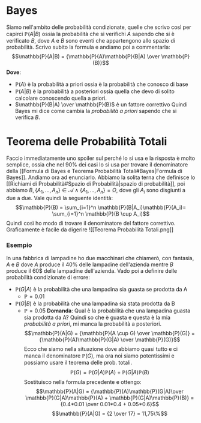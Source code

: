 # Bayes
Siamo nell'ambito delle probabilità condizionate, quelle che scrivo così per capirci $\mathbb{P}(A|B)$ ossia la probabilità che si verifichi $A$ sapendo che si è verificato $B$, dove $A$ e $B$ sono eventi che appartengono allo spazio di probabilità. Scrivo subito la formula e andiamo poi a commentarla: $$\mathbb{P}(A|B) = {\mathbb{P}(A)\mathbb{P}(B|A) \over \mathbb{P}(B)}$$**Dove**: 
- $\mathbb{P}(A)$ è la probabilità a priori ossia è la probabilità che conosco di base
- $\mathbb{P}(A|B)$ è la probabilità a posteriori ossia quella che devo di solito calcolare conoscendo quella a priori. 
- $\mathbb{P}(B|A) \over \mathbb{P}(B)$ è un fattore correttivo
Quindi Bayes mi dice come cambia la *probabilità a priori* sapendo che si verifica $B$.

# Teorema delle Probabilità Totali
Faccio immediatamente uno spoiler sul perché lo si usa e la risposta è molto semplice, ossia che nel 90% dei casi lo si usa per trovare il denominatore della [[Formula di Bayes e Teorema Probabilità Totali#Bayes|Formula di Bayes]]. Andiamo ora ad enunciarlo.
Abbiamo la solita terna che definisce lo [[Richiami di Probabilità#Spazio di Probabilità|spazio di probabilità]], poi abbiamo $B, \{A_1, ..., A_n\} \in \mathcal{A} \land \{A_1, ..., A_n\} = \Omega$, dove gli $A_i$ sono disgiunti a due a due. Vale quindi la seguente identità: $$\mathbb{P}(B) = \sum_{i=1}^n \mathbb{P}(B|A_i)\mathbb{P}(A_i)= \sum_{i=1}^n \mathbb{P}(B \cup A_i)$$Quindi così ho modo di trovare il denominatore del fattore correttivo. 
Graficamente è facile da digerire ![[Teorema Probabilità Totali.png]]
### Esempio
In una fabbrica di lampadine ho due macchinari che chiamerò, con fantasia, $A$ e $B$ dove $A$ produce il 40% delle lampadine dell'azienda mentre $B$ produce il 60$ delle lampadine dell'azienda. Vado poi a definire delle probabilità condizionate di errore:
- $\mathbb{P}(G|A)$ è la probabilità che una lampadina sia guasta se prodotta da A
	- $\mathbb{P} = 0.01$
- $\mathbb{P}(G|B)$ è la probabilità che una lampadina sia stata prodotta da B
	- $\mathbb{P} = 0.05$
**Domanda**: Qual è la probabilità che una lampadina guasta sia prodotta da A? Quindi so che è guasta e questa è la mia *probabilità a priori*, mi manca la probabilità a posteriori. $$\mathbb{P}(A|G) = {\mathbb{P}(A \cup G) \over \mathbb{P}(G)} = {\mathbb{P}(A)\mathbb{P}(G|A) \over \mathbb{P}(G)}$$Ecco che siamo nella situazione dove abbiamo quasi tutto e ci manca il denominatore $\mathbb{P}(G)$, ma ora noi siamo potentissimi e possiamo usare il teorema delle prob. totali. $$\mathbb{P}(G) = \mathbb{P}(G|A)\mathbb{P}(A) + \mathbb{P}(G|A)\mathbb{P}(B)$$Sostituisco nella formula precedente e ottengo: $$\mathbb{P}(A|G) = {\mathbb{P}(A)\mathbb{P}(G|A)\over \mathbb{P}(G|A)\mathbb{P}(A) + \mathbb{P}(G|A)\mathbb{P}(B)} = {0.4*0.01 \over 0.01*0.4 + 0.05*0.6}$$ $$\mathbb{P}(A|G) = {2 \over 17} = 11,75\%$$
  
